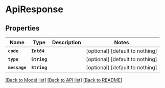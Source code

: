 # ApiResponse


## Properties
Name | Type | Description | Notes
------------ | ------------- | ------------- | -------------
**`code`** | **`Int64`** |  | [optional] [default to nothing]
**`type`** | **`String`** |  | [optional] [default to nothing]
**`message`** | **`String`** |  | [optional] [default to nothing]


[[Back to Model list]](../README.md#models) [[Back to API list]](../README.md#api-endpoints) [[Back to README]](../README.md)


